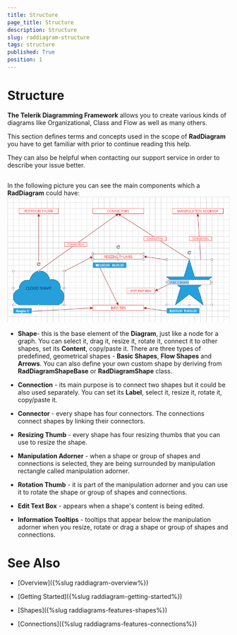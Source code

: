 ```yaml
---
title: Structure
page_title: Structure
description: Structure
slug: raddiagram-structure
tags: structure
published: True
position: 1
---
```


# Structure



__The Telerik Diagramming Framework__ allows you to create various kinds of diagrams like Organizational, Class and Flow as well as many others.
	  

This section defines terms and concepts used in the scope of __RadDiagram__ you have to get familiar with prior to continue reading this help.
	  

They can also be helpful when contacting our support service in order to describe your issue better.

## 

In the following picture you can see the main components which a __RadDiagram__ could have:
		![Rad Diagrams Visual Structure](images/RadDiagrams_VisualStructure.png)

* __Shape__- this is the base element of the __Diagram__, just like a node for a graph. You can select it, drag it, resize it, rotate it,
				connect it to other shapes, set its __Content__, copy/paste it. There are three types of predefined, geometrical shapes - __Basic Shapes__, __Flow Shapes__ and __Arrows__. You can also define your own custom shape by deriving from __RadDiagramShapeBase__ or __RadDiagramShape__ class.
			  

* __Connection__ - its main purpose is to connect two shapes but it could be also used separately. You can set its __Label__, select it, resize it, rotate it, copy/paste it.
			  

* __Connector__ - every shape has four connectors. The connections connect shapes by linking their connectors.
			  

* __Resizing Thumb__ - every shape has four resizing thumbs that you can use to resize the shape.
			  

* __Manipulation Adorner__ - when a shape or group of shapes and connections is selected, they are being surrounded by manipulation rectangle called manipulation adorner.
			  

* __Rotation Thumb__ - it is part of the manipulation adorner and you can use it to rotate the shape or group of shapes and connections.
			  

* __Edit Text Box__ - appears when a shape's content is being edited.
			  

* __Information Tooltips__ - tooltips that appear below the manipulation adorner when you resize, rotate or drag a shape or group of shapes and connections.
			  

# See Also

 * [Overview]({%slug raddiagram-overview%})

 * [Getting Started]({%slug raddiagram-getting-started%})

 * [Shapes]({%slug raddiagrams-features-shapes%})

 * [Connections]({%slug raddiagrams-features-connections%})
